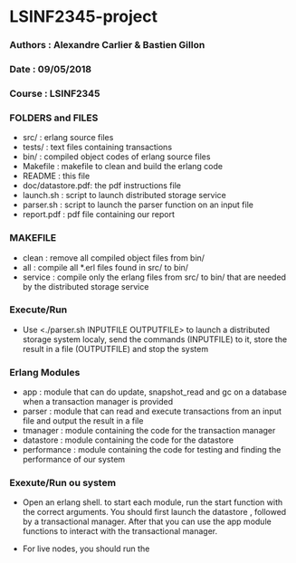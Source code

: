 # LSINF2345-project

### Authors	: Alexandre Carlier & Bastien Gillon
### Date	: 09/05/2018
### Course	: LSINF2345



### FOLDERS and FILES
 - src/ 			: erlang source files
 - tests/			: text files containing transactions
 - bin/ 			: compiled object codes of erlang source files
 - Makefile			: makefile to clean and build the erlang code
 - README			: this file
 - doc/datastore.pdf: the pdf instructions file
 - launch.sh		: script to launch distributed storage service
 - parser.sh        : script to launch the parser function on an input file
 - report.pdf       : pdf file containing our report

### MAKEFILE
 - clean	: remove all compiled object files from bin/
 - all		: compile all *.erl files found in src/ to bin/
 - service	: compile only the erlang files from src/ to bin/ that are needed by the distributed storage service

### Execute/Run
 - Use <./parser.sh INPUTFILE OUTPUTFILE> to launch a distributed storage system localy, send the commands (INPUTFILE) to it, store the result in a file (OUTPUTFILE) and stop the system
 
 
### Erlang Modules
 - app			: module that can do update, snapshot_read and gc on a database when a transaction manager is provided
 - parser		: module that can read and execute transactions from an input file and output the result in a file
 - tmanager		: module containing the code for the transaction manager 
 - datastore	: module containing the code for the datastore
 - performance  : module containing the code for testing and finding the performance of our system


### Exexute/Run ou system
 - Open an erlang shell. to start each module, run the start function with the correct arguments.
    You should first launch the datastore , followed by a transactional manager. 
    After that you can use the app module functions to interact with the transactional manager.
 
 - For live nodes, you should run the 
